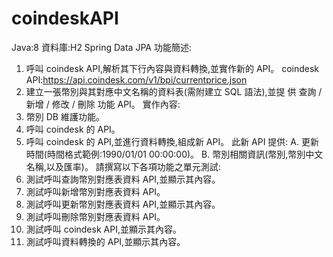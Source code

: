 # coindeskAPI

Java:8
資料庫:H2 Spring Data JPA
功能簡述:
1. 呼叫 coindesk API,解析其下行內容與資料轉換,並實作新的 API。
coindesk API:https://api.coindesk.com/v1/bpi/currentprice.json
2. 建立一張幣別與其對應中文名稱的資料表(需附建立 SQL 語法),並提
供 查詢 / 新增 / 修改 / 刪除 功能 API。
實作內容:
1. 幣別 DB 維護功能。
2. 呼叫 coindesk 的 API。
3. 呼叫 coindesk 的 API,並進行資料轉換,組成新 API。
此新 API 提供:
A. 更新時間(時間格式範例:1990/01/01 00:00:00)。
B. 幣別相關資訊(幣別,幣別中文名稱,以及匯率)。
請撰寫以下各項功能之單元測試:
1. 測試呼叫查詢幣別對應表資料 API,並顯示其內容。
2. 測試呼叫新增幣別對應表資料 API。
3. 測試呼叫更新幣別對應表資料 API,並顯示其內容。
4. 測試呼叫刪除幣別對應表資料 API。
5. 測試呼叫 coindesk API,並顯示其內容。
6. 測試呼叫資料轉換的 API,並顯示其內容。
